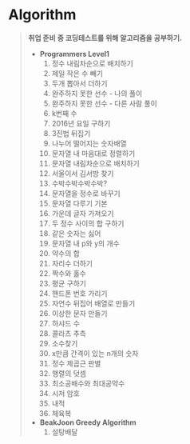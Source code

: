 # Algorithm

> **취업 준비 중 코딩테스트를 위해 알고리즘을 공부하기.**
>
> 
>
> - **Programmers Level1**
>   1. 정수 내림차순으로 배치하기
>   2. 제일 작은 수 빼기
>   3. 두개 뽑아서 더하기
>   4. 완주하지 못한 선수 - 나의 풀이
>   5. 완주하지 못한 선수 - 다른 사람 풀이
>   6. k번째 수
>   7. 2016년 요일 구하기
>   8. 3진법 뒤집기
>   9. 나누어 떨어지는 숫자배열
>   10. 문자열 내 마음대로 정렬하기
>   11. 문자열 내림차순으로 배치하기
>   12. 서울이서 김서방 찾기
>   13. 수박수박수박수박?
>   14. 문자열을 정수로 바꾸기
>   15. 문자열 다루기 기본
>   16. 가운데 글자 가져오기
>   17. 두 정수 사이의 합 구하기
>   18. 같은 숫자는 싫어
>   19. 문자열 내 p와 y의 개수
>   20. 약수의 합
>   21. 자리수 더하기
>   22. 짝수와 홀수
>   23. 평균 구하기
>   24. 핸드폰 번호 가리기
>   25. 자연수 뒤집어 배열로 만들기
>   26. 이상한 문자 만들기
>   27. 하샤드 수
>   28. 콜라츠 추측
>   29. 소수찾기
>   30. x만큼 간격이 있는 n개의 숫자
>   31. 정수 제곱근 판별
>   32. 행렬의 덧셈
>   33. 최소공배수와 최대공약수
>   34. 시저 암호
>   35. 내적
>   36. 체육복
> - **BeakJoon Greedy Algorithm**
>   1. 설탕배달
>
> 
>
> 

